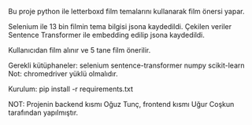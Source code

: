Bu proje python ile letterboxd film temalarını kullanarak film önersi yapar.

Selenium ile 13 bin filmin tema bilgisi jsona kaydedildi.
Çekilen veriler Sentence Transformer ile embedding edilip jsona kaydedildi.

Kullanıcıdan film alınır ve 5 tane film önerilir.


Gerekli kütüphaneler:
  selenium 
  sentence-transformer
  numpy
  scikit-learn
Not: chromedriver yüklü olmalıdır.

Kurulum:
pip install -r requirements.txt

NOT: Projenin backend kısmı Oğuz Tunç, frontend kısmı Uğur Coşkun tarafından yapılmıştır.





